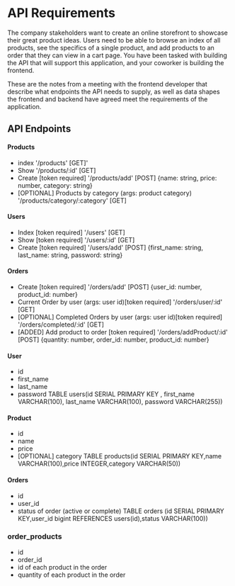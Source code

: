 # API Requirements
The company stakeholders want to create an online storefront to showcase their great product ideas. Users need to be able to browse an index of all products, see the specifics of a single product, and add products to an order that they can view in a cart page. You have been tasked with building the API that will support this application, and your coworker is building the frontend.

These are the notes from a meeting with the frontend developer that describe what endpoints the API needs to supply, as well as data shapes the frontend and backend have agreed meet the requirements of the application. 

## API Endpoints
#### Products
- index '/products' [GET]'
- Show '/products/:id' [GET]
- Create [token required] '/products/add' [POST] {name: string, price: number, category: string}
- [OPTIONAL] Products by category (args: product category) '/products/category/:category' [GET]

#### Users
- Index [token required] '/users' [GET]
- Show [token required] '/users/:id' [GET]
- Create [token required] '/users/add' [POST] {first_name: string, last_name: string, password: string}

#### Orders
- Create [token required] '/orders/add' [POST] {user_id: number, product_id: number}
- Current Order by user (args: user id)[token required] '/orders/user/:id' [GET]
- [OPTIONAL] Completed Orders by user (args: user id)[token required] '/orders/completed/:id' [GET]
- [ADDED] Add product to order [token required] '/orders/addProduct/:id' [POST] {quantity: number, order_id: number, product_id: number}

#### User
- id
- first_name
- last_name
- password
TABLE users(id SERIAL PRIMARY KEY , first_name VARCHAR(100), last_name VARCHAR(100), password VARCHAR(255))

#### Product
-  id
- name
- price
- [OPTIONAL] category
 TABLE products(id SERIAL PRIMARY KEY,name VARCHAR(100),price INTEGER,category VARCHAR(50))

#### Orders
- id
- user_id
- status of order (active or complete)
TABLE orders (id SERIAL PRIMARY KEY,user_id bigint REFERENCES users(id),status VARCHAR(100))

### order_products
- id
- order_id
- id of each product in the order
- quantity of each product in the order